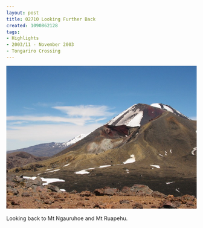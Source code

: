 ```yaml
---
layout: post
title: 02710 Looking Further Back
created: 1090862128
tags:
- Highlights
- 2003/11 - November 2003
- Tongariro Crossing
---
```


<img src="/image/images/127_2710-920.jpg"/>

Looking back to Mt Ngauruhoe and Mt Ruapehu.
